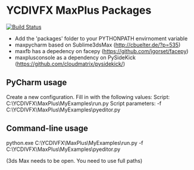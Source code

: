 YCDIVFX MaxPlus Packages
========================
[![Build Status](https://travis-ci.org/arturleao/YCDIVFX_MaxPlus.png?branch=master)](https://travis-ci.org/arturleao/YCDIVFX_MaxPlus)
* Add the 'packages' folder to your PYTHONPATH envirnoment variable
* maxpycharm based on Sublime3dsMax (http://cbuelter.de/?p=535)
* maxfb has a depedency on facepy (https://github.com/jgorset/facepy)
* maxplusconsole as a dependency on PySideKick (https://github.com/cloudmatrix/pysidekick/)

PyCharm usage
-------------

Create a new configuration. Fill in with the following values:
Script: C:\YCDIVFX\MaxPlus\MyExamples\run.py
Script parameters: -f C:\YCDIVFX\MaxPlus\MyExamples\pyeditor.py

Command-line usage
-------------

python.exe C:\YCDIVFX\MaxPlus\MyExamples\run.py -f C:\YCDIVFX\MaxPlus\MyExamples\pyeditor.py

(3ds Max needs to be open. You need to use full paths)